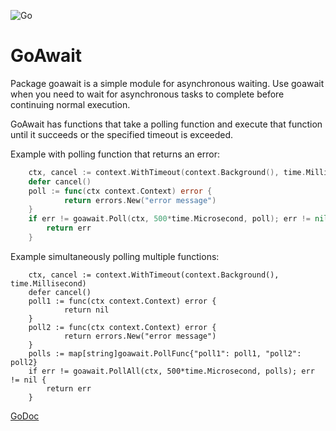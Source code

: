 ![Go](https://github.com/massahud/goawait/workflows/Go/badge.svg)

GoAwait
=======

Package goawait is a simple module for asynchronous waiting. Use goawait when
you need to wait for asynchronous tasks to complete before continuing normal
execution.

GoAwait has functions that take a polling function and execute
that function until it succeeds or the specified timeout is exceeded.

Example with polling function that returns an error:
```go
	ctx, cancel := context.WithTimeout(context.Background(), time.Millisecond)
	defer cancel()
	poll := func(ctx context.Context) error {
			return errors.New("error message")
	}
	if err != goawait.Poll(ctx, 500*time.Microsecond, poll); err != nil {
		return err
	}
```

Example simultaneously polling multiple functions:
```
	ctx, cancel := context.WithTimeout(context.Background(), time.Millisecond)
	defer cancel()
	poll1 := func(ctx context.Context) error {
			return nil
	}
	poll2 := func(ctx context.Context) error {
			return errors.New("error message")
	}
	polls := map[string]goawait.PollFunc{"poll1": poll1, "poll2": poll2}
	if err != goawait.PollAll(ctx, 500*time.Microsecond, polls); err != nil {
		return err
	}
```

[GoDoc](https://pkg.go.dev/github.com/massahud/goawait?tab=doc)
